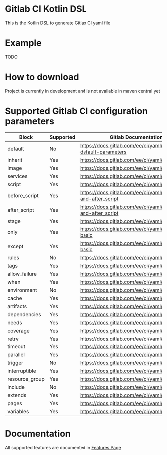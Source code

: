 # Gitlab CI Kotlin DSL

This is the Kotlin DSL to generate Gitlab CI yaml file

# Example

TODO

# How to download

Project is currently in development and is not available in maven central yet

# Supported Gitlab CI configuration parameters

| Block          | Supported | Gitlab Documentation link                                            |
| -------------- | --------- |--------------------------------------------------------------------- |
| default        | No        | <https://docs.gitlab.com/ee/ci/yaml/#setting-default-parameters>     | [//]: # (6)
| inherit        | Yes       | <https://docs.gitlab.com/ee/ci/yaml/#inherit>                        |
| image          | Yes       | <https://docs.gitlab.com/ee/ci/yaml/#image>                          |
| services       | Yes       | <https://docs.gitlab.com/ee/ci/yaml/#services>                       |
| script         | Yes       | <https://docs.gitlab.com/ee/ci/yaml/#script>                         |
| before_script  | Yes       | <https://docs.gitlab.com/ee/ci/yaml/#before_script-and-after_script> |
| after_script   | Yes       | <https://docs.gitlab.com/ee/ci/yaml/#before_script-and-after_script> |
| stage          | Yes       | <https://docs.gitlab.com/ee/ci/yaml/#stage>                          |
| only           | Yes       | <https://docs.gitlab.com/ee/ci/yaml/#onlyexcept-basic>               |
| except         | Yes       | <https://docs.gitlab.com/ee/ci/yaml/#onlyexcept-basic>               |
| rules          | No        | <https://docs.gitlab.com/ee/ci/yaml/#rules>                          | [//]: # (5)
| tags           | Yes       | <https://docs.gitlab.com/ee/ci/yaml/#tags>                           |
| allow_failure  | Yes       | <https://docs.gitlab.com/ee/ci/yaml/#allow_failure>                  |
| when           | Yes       | <https://docs.gitlab.com/ee/ci/yaml/#when>                           |
| environment    | No        | <https://docs.gitlab.com/ee/ci/yaml/#environment>                    | [//]: # (7)
| cache          | Yes       | <https://docs.gitlab.com/ee/ci/yaml/#cache>                          |
| artifacts      | Yes       | <https://docs.gitlab.com/ee/ci/yaml/#artifacts>                      |
| dependencies   | Yes       | <https://docs.gitlab.com/ee/ci/yaml/#dependencies>                   |
| needs          | Yes       | <https://docs.gitlab.com/ee/ci/yaml/#needs>                          |
| coverage       | Yes       | <https://docs.gitlab.com/ee/ci/yaml/#coverage>                       |
| retry          | Yes       | <https://docs.gitlab.com/ee/ci/yaml/#retry>                          |
| timeout        | Yes       | <https://docs.gitlab.com/ee/ci/yaml/#timeout>                        |
| parallel       | Yes       | <https://docs.gitlab.com/ee/ci/yaml/#parallel>                       |
| trigger        | No        | <https://docs.gitlab.com/ee/ci/yaml/#trigger>                        | [//]: # (9)
| interruptible  | Yes       | <https://docs.gitlab.com/ee/ci/yaml/#interruptible>                  |
| resource_group | Yes       | <https://docs.gitlab.com/ee/ci/yaml/#resource_group>                 |
| include        | No        | <https://docs.gitlab.com/ee/ci/yaml/#include>                        | [//]: # (8)
| extends        | Yes       | <https://docs.gitlab.com/ee/ci/yaml/#extends>                        |
| pages          | Yes       | <https://docs.gitlab.com/ee/ci/yaml/#pages>                          |
| variables      | Yes       | <https://docs.gitlab.com/ee/ci/yaml/#variables>                      |

# Documentation

All supported features are documented in [Features Page](/FEATURES.MD)
